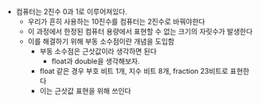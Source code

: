 * 컴퓨터는 2진수 0과 1로 이루어져있다. 
	* 우리가 흔히 사용하는 10진수를 컴퓨터는 2진수로 바꿔야한다
	* 이 과정에서 한정된 컴퓨터 용량에서 표현할 수 없는 크기의 자릿수가 발생한다
	* 이를 해결하기 위해 부동 소수점이란 개념을 도입함
		* 부동 소수점은 근삿값이라 생각하면 된다
			* float과 double을 생각해보자.
		* float 같은 경우 부호 비트 1개, 지수 비트  8개, fraction 23비트로 표현한다
		* 이는 근삿값 표현을 위해 쓰인다

